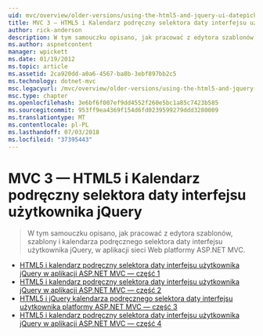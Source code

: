 ```yaml
---
uid: mvc/overview/older-versions/using-the-html5-and-jquery-ui-datepicker-popup-calendar-with-aspnet-mvc/index
title: MVC 3 — HTML5 i Kalendarz podręczny selektora daty interfejsu użytkownika jQuery | Dokumentacja firmy Microsoft
author: rick-anderson
description: W tym samouczku opisano, jak pracować z edytora szablonów, szablony i kalendarza podręcznego selektora daty interfejsu użytkownika jQuery, w aplikacji sieci Web platformy ASP.NET MVC.
ms.author: aspnetcontent
manager: wpickett
ms.date: 01/19/2012
ms.topic: article
ms.assetid: 2ca920dd-a0a6-4567-ba8b-3ebf897bb2c5
ms.technology: dotnet-mvc
msc.legacyurl: /mvc/overview/older-versions/using-the-html5-and-jquery-ui-datepicker-popup-calendar-with-aspnet-mvc
msc.type: chapter
ms.openlocfilehash: 3e6bf6f007ef9dd4552f260e5bc1a85c7423b585
ms.sourcegitcommit: 953ff9ea4369f154d6fd0239599279ddd3280009
ms.translationtype: MT
ms.contentlocale: pl-PL
ms.lasthandoff: 07/03/2018
ms.locfileid: "37395443"
---
```

<a name="mvc-3---the-html5-and-jquery-ui-datepicker-popup-calendar"></a>MVC 3 — HTML5 i Kalendarz podręczny selektora daty interfejsu użytkownika jQuery
====================
> W tym samouczku opisano, jak pracować z edytora szablonów, szablony i kalendarza podręcznego selektora daty interfejsu użytkownika jQuery, w aplikacji sieci Web platformy ASP.NET MVC.


- [HTML5 i kalendarz podręczny selektora daty interfejsu użytkownika jQuery w aplikacji ASP.NET MVC — część 1](using-the-html5-and-jquery-ui-datepicker-popup-calendar-with-aspnet-mvc-part-1.md)
- [HTML5 i kalendarz podręczny selektora daty interfejsu użytkownika jQuery w aplikacji ASP.NET MVC — część 2](using-the-html5-and-jquery-ui-datepicker-popup-calendar-with-aspnet-mvc-part-2.md)
- [HTML5 i jQuery kalendarza podręcznego selektora daty interfejsu użytkownika platformy ASP.NET MVC — część 3](using-the-html5-and-jquery-ui-datepicker-popup-calendar-with-aspnet-mvc-part-3.md)
- [HTML5 i kalendarz podręczny selektora daty interfejsu użytkownika jQuery w aplikacji ASP.NET MVC — część 4](using-the-html5-and-jquery-ui-datepicker-popup-calendar-with-aspnet-mvc-part-4.md)
